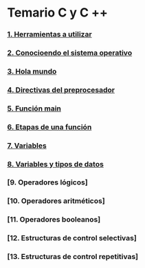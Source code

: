 # Temario C y C ++

### [1. Herramientas a utilizar](./temas/1_Herramientas_a_utilizar.md)
### [2. Conocioendo el sistema operativo](./temas/2_Conociendo_el_sistema_operativo.md)
### [3. Hola mundo](./temas/3_Hola_mundo.md)
### [4. Directivas del preprocesador](./temas/4_Directivas_del_preprocesador.md)
### [5. Función main](./temas/5_Funcion_main.md)
### [6. Etapas de una función](./temas/6_Etapas_de_una_funcion.md)
### [7. Variables](./temas/7_Variables.md)
### [8. Variables y tipos de datos](./temas/8_Variables_y_tipos_de_datos.md)
### [9. Operadores lógicos]
### [10. Operadores aritméticos]
### [11. Operadores booleanos]
### [12. Estructuras de control selectivas]
### [13. Estructuras de control repetitivas]

